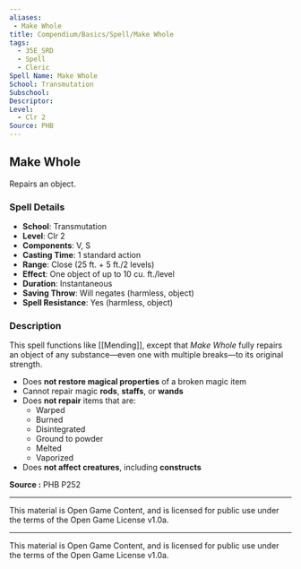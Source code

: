 ```yaml
---
aliases:
 - Make Whole
title: Compendium/Basics/Spell/Make Whole
tags:  
  - 35E_SRD  
  - Spell  
  - Cleric  
Spell Name: Make Whole
School: Transmutation
Subschool: 
Descriptor: 
Level:  
  - Clr 2  
Source: PHB
---
```


## Make Whole

Repairs an object.

### Spell Details

- **School**: Transmutation  
- **Level**: Clr 2  
- **Components**: V, S  
- **Casting Time**: 1 standard action  
- **Range**: Close (25 ft. + 5 ft./2 levels)  
- **Effect**: One object of up to 10 cu. ft./level  
- **Duration**: Instantaneous  
- **Saving Throw**: Will negates (harmless, object)  
- **Spell Resistance**: Yes (harmless, object)  

### Description

This spell functions like [[Mending]], except that *Make Whole* fully repairs an object of any substance—even one with multiple breaks—to its original strength.

- Does **not restore magical properties** of a broken magic item  
- Cannot repair magic **rods**, **staffs**, or **wands**  
- Does **not repair** items that are:
  - Warped  
  - Burned  
  - Disintegrated  
  - Ground to powder  
  - Melted  
  - Vaporized  
- Does **not affect creatures**, including **constructs**


**Source :** PHB P252

---

This material is Open Game Content, and is licensed for public use under  
the terms of the Open Game License v1.0a.

---

This material is Open Game Content, and is licensed for public use under the terms of the Open Game License v1.0a.

